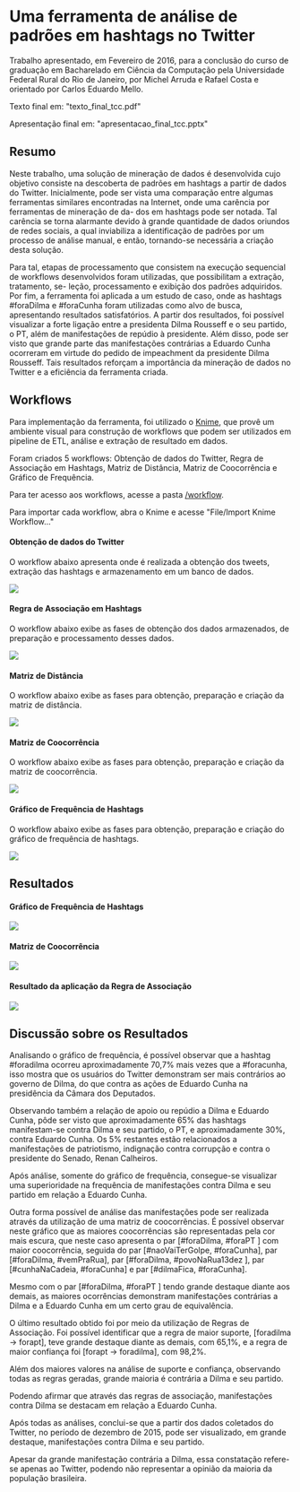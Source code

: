 # Uma ferramenta de análise de padrões em hashtags no Twitter

Trabalho apresentado, em Fevereiro de 2016, para a conclusão do curso de graduação em Bacharelado em Ciência da Computação pela Universidade Federal Rural do Rio de Janeiro, por Michel Arruda e Rafael Costa e orientado por Carlos Eduardo Mello.

Texto final em: "texto_final_tcc.pdf"

Apresentação final em: "apresentacao_final_tcc.pptx"

## Resumo

Neste trabalho, uma solução de mineração de dados é desenvolvida cujo objetivo consiste na descoberta de padrões em hashtags a partir de dados do Twitter. Inicialmente, pode ser vista uma comparação entre algumas ferramentas similares encontradas na Internet, onde uma carência por ferramentas de mineração de da-
dos em hashtags pode ser notada. Tal carência se torna alarmante devido à grande quantidade de dados oriundos de redes sociais, a qual inviabiliza a identificação de padrões por um processo de análise manual, e então, tornando-se necessária a criação desta solução.


Para tal, etapas de processamento que consistem na execução sequencial de workflows desenvolvidos foram utilizadas, que possibilitam a extração, tratamento, se-
leção, processamento e exibição dos padrões adquiridos. Por fim, a ferramenta foi aplicada a um estudo de caso, onde as hashtags #foraDilma e #foraCunha foram
utilizadas como alvo de busca, apresentando resultados satisfatórios. A partir dos resultados, foi possível visualizar a forte ligação entre a presidenta Dilma Rousseff e o seu partido, o PT, além de manifestações de repúdio à presidente. Além disso, pode ser visto que grande parte das manifestações contrárias a Eduardo Cunha ocorreram em virtude do pedido de impeachment da presidente Dilma Rousseff. Tais resultados reforçam a importância da mineração de dados no Twitter e a eficiência da ferramenta criada.


## Workflows

Para implementação da ferramenta, foi utilizado o [Knime](https://www.knime.com/), que provê um ambiente visual para construção de workflows que podem ser utilizados em pipeline de ETL, análise e extração de resultado em dados. 


Foram criados 5 workflows: Obtenção de dados do Twitter, Regra de Associação em Hashtags, Matriz de Distância, Matriz de Coocorrência e Gráfico de Frequência.


Para ter acesso aos workflows, acesse a pasta [/workflow](https://github.com/arrudamichel/tcc_hashtag/edit/master/Workflows/). 


Para importar cada workflow, abra o Knime e acesse "File/Import Knime Workflow..."

#### Obtenção de dados do Twitter

O workflow abaixo apresenta onde é realizada a obtenção dos tweets, extração das hashtags e armazenamento em um banco de dados.

<img src="/Imagens/obtencaoHashtag.png" />

#### Regra de Associação em Hashtags

O workflow abaixo exibe as fases de obtenção dos dados armazenados, de preparação e processamento desses dados.

<img src="/Imagens/regraAssociacao.png" />

#### Matriz de Distância

O workflow abaixo exibe as fases para obtenção, preparação e criação da matriz de distância.

<img src="/Imagens/matrizDistancia.png" />

#### Matriz de Coocorrência

O workflow abaixo exibe as fases para obtenção, preparação e criação da matriz de coocorrência.

<img src="/Imagens/matrizCoocorrencia.png" />

#### Gráfico de Frequência de Hashtags

O workflow abaixo exibe as fases para obtenção, preparação e criação do gráfico de frequência de hashtags.

<img src="/Imagens/graficos.png" />

## Resultados

#### Gráfico de Frequência de Hashtags

<img src="/Imagens/graficoFrequencia.png" />

#### Matriz de Coocorrência

<img src="/Imagens/graficoCoocorrencia.png" />

#### Resultado da aplicação da Regra de Associação

<img src="/Imagens/tabelaRegraAssociacao.png" />

## Discussão sobre os Resultados

Analisando o gráfico de frequência, é possível observar que a hashtag #foradilma ocorreu aproximadamente 70,7% mais vezes que a #foracunha, isso mostra que os usuários do Twitter demonstram ser mais contrários ao governo de Dilma, do que contra as ações de Eduardo Cunha na presidência da Câmara dos Deputados.

Observando também a relação de apoio ou repúdio a Dilma e Eduardo Cunha, pôde ser visto que aproximadamente 65% das hashtags manifestam-se contra Dilma e seu partido, o PT, e aproximadamente 30%, contra Eduardo Cunha. Os 5% restantes estão relacionados a manifestações de patriotismo, indignação contra corrupção e contra o presidente do Senado, Renan Calheiros.

Após análise, somente do gráfico de frequência, consegue-se visualizar uma superioridade na frequência de manifestações contra Dilma e seu partido em relação a Eduardo Cunha.

Outra forma possível de análise das manifestações pode ser realizada através da utilização de uma matriz de coocorrências. É possível observar neste gráfico que as maiores coocorrências são representadas pela cor mais escura, que neste caso apresenta o par [#foraDilma, #foraPT ] com maior coocorrência, seguida do par [#naoVaiTerGolpe, #foraCunha], par [#foraDilma, #vemPraRua], par [#foraDilma, #povoNaRua13dez ], par [#cunhaNaCadeia, #foraCunha] e par [#dilmaFica, #foraCunha].

Mesmo com o par [#foraDilma, #foraPT ] tendo grande destaque diante aos demais, as maiores ocorrências demonstram manifestações contrárias a Dilma e a Eduardo Cunha em um certo grau de equivalência.

O último resultado obtido foi por meio da utilização de Regras de Associação. Foi possível identificar que a regra de maior suporte, [foradilma -> forapt], teve grande destaque diante as demais, com 65,1%, e a regra de maior confiança foi [forapt -> foradilma], com 98,2%. 

Além dos maiores valores na análise de suporte e confiança, observando todas as regras geradas, grande maioria é contrária a Dilma e seu partido. 

Podendo afirmar que através das regras de associação, manifestações contra Dilma se destacam em relação a Eduardo Cunha.

Após todas as análises, conclui-se que a partir dos dados coletados do Twitter, no período de dezembro de 2015, pode ser visualizado, em grande destaque, manifestações contra Dilma e seu partido.

Apesar da grande manifestação contrária a Dilma, essa constatação refere-se apenas ao Twitter, podendo não representar a opinião da maioria da população brasileira.
